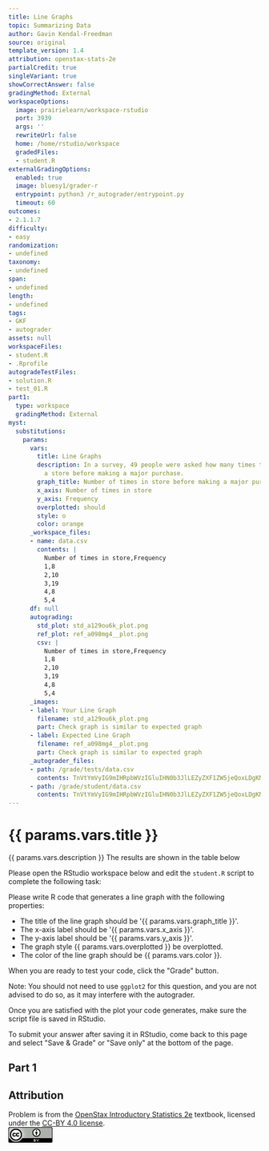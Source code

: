```yaml
---
title: Line Graphs
topic: Summarizing Data
author: Gavin Kendal-Freedman
source: original
template_version: 1.4
attribution: openstax-stats-2e
partialCredit: true
singleVariant: true
showCorrectAnswer: false
gradingMethod: External
workspaceOptions:
  image: prairielearn/workspace-rstudio
  port: 3939
  args: ''
  rewriteUrl: false
  home: /home/rstudio/workspace
  gradedFiles:
  - student.R
externalGradingOptions:
  enabled: true
  image: bluesy1/grader-r
  entrypoint: python3 /r_autograder/entrypoint.py
  timeout: 60
outcomes:
- 2.1.1.7
difficulty:
- easy
randomization:
- undefined
taxonomy:
- undefined
span:
- undefined
length:
- undefined
tags:
- GKF
- autograder
assets: null
workspaceFiles:
- student.R
- .Rprofile
autogradeTestFiles:
- solution.R
- test_01.R
part1:
  type: workspace
  gradingMethod: External
myst:
  substitutions:
    params:
      vars:
        title: Line Graphs
        description: In a survey, 49 people were asked how many times they visited
          a store before making a major purchase.
        graph_title: Number of times in store before making a major purchase
        x_axis: Number of times in store
        y_axis: Frequency
        overplotted: should
        style: o
        color: orange
      _workspace_files:
      - name: data.csv
        contents: |
          Number of times in store,Frequency
          1,8
          2,10
          3,19
          4,8
          5,4
      df: null
      autograding:
        std_plot: std_a129ou6k_plot.png
        ref_plot: ref_a098mg4__plot.png
        csv: |
          Number of times in store,Frequency
          1,8
          2,10
          3,19
          4,8
          5,4
      _images:
      - label: Your Line Graph
        filename: std_a129ou6k_plot.png
        part: Check graph is similar to expected graph
      - label: Expected Line Graph
        filename: ref_a098mg4__plot.png
        part: Check graph is similar to expected graph
      _autograder_files:
      - path: /grade/tests/data.csv
        contents: TnVtYmVyIG9mIHRpbWVzIGluIHN0b3JlLEZyZXF1ZW5jeQoxLDgKMiwxMAozLDE5CjQsOAo1LDQK
      - path: /grade/student/data.csv
        contents: TnVtYmVyIG9mIHRpbWVzIGluIHN0b3JlLEZyZXF1ZW5jeQoxLDgKMiwxMAozLDE5CjQsOAo1LDQK
---
```

# {{ params.vars.title }}
{{ params.vars.description }}  The results are shown in the table below

<pl-dataframe params-name="df" show-index="false" show-dimensions="false" display-language="r" show-python="false"></pl-dataframe>

<pl-card title="Instructions">

Please open the RStudio workspace below and edit the `student.R` script to complete the following task:

Please write R code that generates a line graph with the following properties:

- The title of the line graph should be '{{ params.vars.graph_title }}'.
- The x-axis label should be '{{ params.vars.x_axis }}'.
- The y-axis label should be '{{ params.vars.y_axis }}'.
- The graph style {{ params.vars.overplotted }} be overplotted.
- The color of the line graph should be {{ params.vars.color }}.

When you are ready to test your code, click the "Grade" button.

Note: You should not need to use `ggplot2` for this question, and you are not advised to do so, as it may interfere with the autograder.

Once you are satisfied with the plot your code generates, make sure the script file is saved in RStudio.

To submit your answer after saving it in RStudio, come back to this page and select "Save & Grade" or "Save only" at the bottom of the page.

</pl-card>

## Part 1

## Attribution

Problem is from the [OpenStax Introductory Statistics 2e](https://openstax.org/books/introductory-statistics-2e) textbook, licensed under the [CC-BY 4.0 license](https://creativecommons.org/licenses/by/4.0/).<br>![Image representing the Creative Commons 4.0 BY license.](https://raw.githubusercontent.com/firasm/bits/master/by.png)